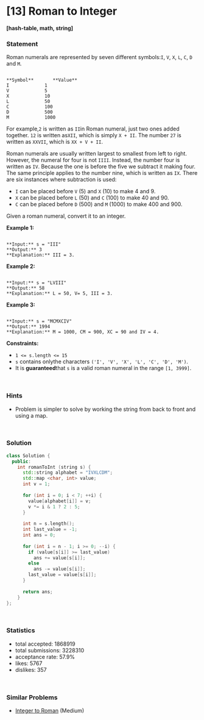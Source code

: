 # [13] Roman to Integer

**[hash-table, math, string]**

### Statement

Roman numerals are represented by seven different symbols:`I`, `V`, `X`, `L`, `C`, `D` and `M`.


```

**Symbol**       **Value**
I             1
V             5
X             10
L             50
C             100
D             500
M             1000
```


For example,`2` is written as `II`in Roman numeral, just two ones added together. `12` is written as`XII`, which is simply `X + II`. The number `27` is written as `XXVII`, which is `XX + V + II`.

Roman numerals are usually written largest to smallest from left to right. However, the numeral for four is not `IIII`. Instead, the number four is written as `IV`. Because the one is before the five we subtract it making four. The same principle applies to the number nine, which is written as `IX`. There are six instances where subtraction is used:

* `I` can be placed before `V` (5) and `X` (10) to make 4 and 9.
* `X` can be placed before `L` (50) and `C` (100) to make 40 and 90.
* `C` can be placed before `D` (500) and `M` (1000) to make 400 and 900.



Given a roman numeral, convert it to an integer.


**Example 1:**

```

**Input:** s = "III"
**Output:** 3
**Explanation:** III = 3.

```

**Example 2:**

```

**Input:** s = "LVIII"
**Output:** 58
**Explanation:** L = 50, V= 5, III = 3.

```

**Example 3:**

```

**Input:** s = "MCMXCIV"
**Output:** 1994
**Explanation:** M = 1000, CM = 900, XC = 90 and IV = 4.

```

**Constraints:**
* `1 <= s.length <= 15`
* `s` contains onlythe characters `('I', 'V', 'X', 'L', 'C', 'D', 'M')`.
* It is **guaranteed**that `s` is a valid roman numeral in the range `[1, 3999]`.


<br>

### Hints

- Problem is simpler to solve by working the string from back to front and using a map.

<br>

### Solution

```cpp
class Solution {
  public:
    int romanToInt (string s) {
      std::string alphabet = "IVXLCDM";
      std::map <char, int> value;
      int v = 1;
      
      for (int i = 0; i < 7; ++i) {
        value[alphabet[i]] = v;
        v *= i & 1 ? 2 : 5;
      }
      
      int n = s.length();
      int last_value = -1;
      int ans = 0;
      
      for (int i = n - 1; i >= 0; --i) {
        if (value[s[i]] >= last_value)
          ans += value[s[i]];
        else
          ans -= value[s[i]];
        last_value = value[s[i]];
      }
      
      return ans;
    }
};
```

<br>

### Statistics

- total accepted: 1868919
- total submissions: 3228310
- acceptance rate: 57.9%
- likes: 5767
- dislikes: 357

<br>

### Similar Problems

- [Integer to Roman](https://leetcode.com/problems/integer-to-roman) (Medium)
